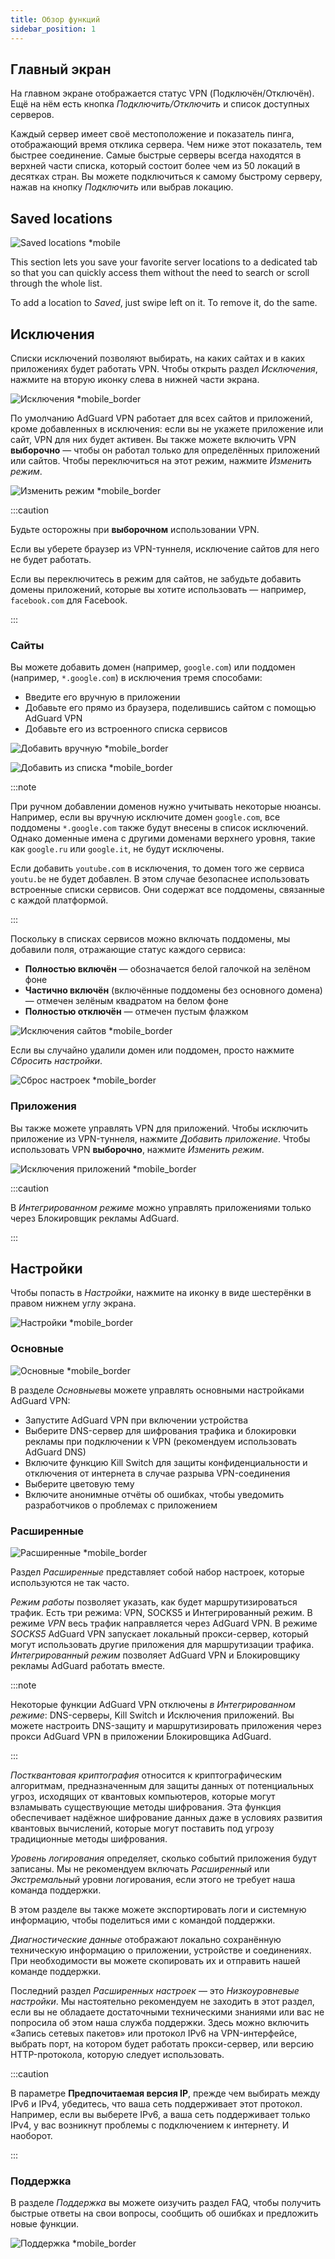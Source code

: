 ```yaml
---
title: Обзор функций
sidebar_position: 1
---
```


## Главный экран

На главном экране отображается статус VPN (Подключён/Отключён). Ещё на нём есть кнопка *Подключить/Отключить* и список доступных серверов.

Каждый сервер имеет своё местоположение и показатель пинга, отображающий время отклика сервера. Чем ниже этот показатель, тем быстрее соединение. Самые быстрые серверы всегда находятся в верхней части списка, который состоит более чем из 50 локаций в десятках стран. Вы можете подключиться к самому быстрому серверу, нажав на кнопку *Подключить* или выбрав локацию.

## Saved locations

![Saved locations *mobile](https://cdn.adguard-vpn.com/content/kb/vpn/android/saved-loc_en.png)

This section lets you save your favorite server locations to a dedicated tab so that you can quickly access them without the need to search or scroll through the whole list.

To add a location to *Saved*, just swipe left on it. To remove it, do the same.

## Исключения

Списки исключений позволяют выбирать, на каких сайтах и в каких приложениях будет работать VPN. Чтобы открыть раздел *Исключения*, нажмите на вторую иконку слева в нижней части экрана.

![Исключения *mobile_border](https://cdn.adguard-vpn.com/content/kb/vpn/android/exclusions.jpg)

По умолчанию AdGuard VPN работает для всех сайтов и приложений, кроме добавленных в исключения: если вы не укажете приложение или сайт, VPN для них будет активен. Вы также можете включить VPN **выборочно** — чтобы он работал только для определённых приложений или сайтов. Чтобы переключиться на этот режим, нажмите *Изменить режим*.

![Изменить режим *mobile_border](https://cdn.adguard-vpn.com/content/kb/vpn/android/change_mode.jpg)

:::caution

Будьте осторожны при **выборочном** использовании VPN.

Если вы уберете браузер из VPN-туннеля, исключение сайтов для него не будет работать.

Если вы переключитесь в режим для сайтов, не забудьте добавить домены приложений, которые вы хотите использовать — например, `facebook.com` для Facebook.

:::

### Сайты

Вы можете добавить домен (например, `google.com`) или поддомен (например, `*.google.com`) в исключения тремя способами:

- Введите его вручную в приложении
- Добавьте его прямо из браузера, поделившись сайтом с помощью AdGuard VPN
- Добавьте его из встроенного списка сервисов

![Добавить вручную *mobile_border](https://cdn.adguard-vpn.com/content/kb/vpn/android/manually.jpg)

![Добавить из списка *mobile_border](https://cdn.adguard-vpn.com/content/kb/vpn/android/from_list.jpg)

:::note

При ручном добавлении доменов нужно учитывать некоторые нюансы. Например, если вы вручную исключите домен `google.com`, все поддомены `*.google.com` также будут внесены в список исключений. Однако доменные имена с другими доменами верхнего уровня, такие как `google.ru` или `google.it`, не будут исключены.

Если добавить `youtube.com` в исключения, то домен того же сервиса `youtu.be` не будет добавлен. В этом случае безопаснее использовать встроенные списки сервисов. Они содержат все поддомены, связанные с каждой платформой.

:::

Поскольку в списках сервисов можно включать поддомены, мы добавили поля, отражающие статус каждого сервиса:

- **Полностью включён** — обозначается белой галочкой на зелёном фоне
- **Частично включён** (включённые поддомены без основного домена) — отмечен зелёным квадратом на белом фоне
- **Полностью отключён** — отмечен пустым флажком

![Исключения сайтов *mobile_border](https://cdn.adguard-vpn.com/content/kb/vpn/android/websites.png)

Если вы случайно удалили домен или поддомен, просто нажмите *Сбросить настройки*.

![Сброс настроек *mobile_border](https://cdn.adguard-vpn.com/content/kb/vpn/android/reset.jpg)

### Приложения

Вы также можете управлять VPN для приложений. Чтобы исключить приложение из VPN-туннеля, нажмите *Добавить приложение*. Чтобы использовать VPN **выборочно**, нажмите *Изменить режим*.

![Исключения приложений *mobile_border](https://cdn.adguard-vpn.com/content/kb/vpn/android/apps.jpg)

:::caution

В *Интегрированном режиме* можно управлять приложениями только через Блокировщик рекламы AdGuard.

:::

## Настройки

Чтобы попасть в *Настройки*, нажмите на иконку в виде шестерёнки в правом нижнем углу экрана.

![Настройки *mobile_border](https://cdn.adguard-vpn.com/content/kb/vpn/android/settings.jpg)

### Основные

![Основные *mobile_border](https://cdn.adguard-vpn.com/content/kb/vpn/android/general.jpg)

В разделе *Основные*вы можете управлять основными настройками AdGuard VPN:

- Запустите AdGuard VPN при включении устройства
- Выберите DNS-сервер для шифрования трафика и блокировки рекламы при подключении к VPN (рекомендуем использовать AdGuard DNS)
- Включите функцию Kill Switch для защиты конфиденциальности и отключения от интернета в случае разрыва VPN-соединения
- Выберите цветовую тему
- Включите анонимные отчёты об ошибках, чтобы уведомить разработчиков о проблемах с приложением

### Расширенные

![Расширенные *mobile_border](https://cdn.adtidy.org/blog/new/mbc4icryptoon.png)

Раздел *Расширенные* представляет собой набор настроек, которые используются не так часто.

*Режим работы* позволяет указать, как будет маршрутизироваться трафик. Есть три режима: VPN, SOCKS5 и Интегрированный режим. В режиме *VPN* весь трафик направляется через AdGuard VPN. В режиме *SOCKS5* AdGuard VPN запускает локальный прокси-сервер, который могут использовать другие приложения для маршрутизации трафика. *Интегрированный режим* позволяет AdGuard VPN и Блокировщику рекламы AdGuard работать вместе.

:::note

Некоторые функции AdGuard VPN отключены *в Интегрированном режиме*: DNS-серверы, Kill Switch и Исключения приложений. Вы можете настроить DNS-защиту и маршрутизировать приложения через прокси AdGuard VPN в приложении Блокировщика AdGuard.

:::

*Постквантовая криптография* относится к криптографическим алгоритмам, предназначенным для защиты данных от потенциальных угроз, исходящих от квантовых компьютеров, которые могут взламывать существующие методы шифрования. Эта функция обеспечивает надёжное шифрование данных даже в условиях развития квантовых вычислений, которые могут поставить под угрозу традиционные методы шифрования.

*Уровень логирования* определяет, сколько событий приложения будут записаны. Мы не рекомендуем включать *Расширенный* или *Экстремальный* уровни логирования, если этого не требует наша команда поддержки.

В этом разделе вы также можете экспортировать логи и системную информацию, чтобы поделиться ими с командой поддержки.

*Диагностические данные* отображают локально сохранённую техническую информацию о приложении, устройстве и соединениях. При необходимости вы можете скопировать их и отправить нашей команде поддержки.

Последний раздел *Расширенных настроек* — это *Низкоуровневые настройки*. Мы настоятельно рекомендуем не заходить в этот раздел, если вы не обладаете достаточными техническими знаниями или вас не попросила об этом наша служба поддержки. Здесь можно включить «Запись сетевых пакетов» или протокол IPv6 на VPN-интерфейсе, выбрать порт, на котором будет работать прокси-сервер, или версию HTTP-протокола, которую следует использовать.

:::caution

В параметре **Предпочитаемая версия IP**, прежде чем выбирать между IPv6 и IPv4, убедитесь, что ваша сеть поддерживает этот протокол. Например, если вы выберете IPv6, а ваша сеть поддерживает только IPv4, у вас возникнут проблемы с подключением к интернету. И наоборот.

:::

### Поддержка

В разделе *Поддержка* вы можете оизучить раздел FAQ, чтобы получить быстрые ответы на свои вопросы, сообщить об ошибках и предложить новые функции.

![Поддержка *mobile_border](https://cdn.adguard-vpn.com/content/kb/vpn/android/support.jpg)
